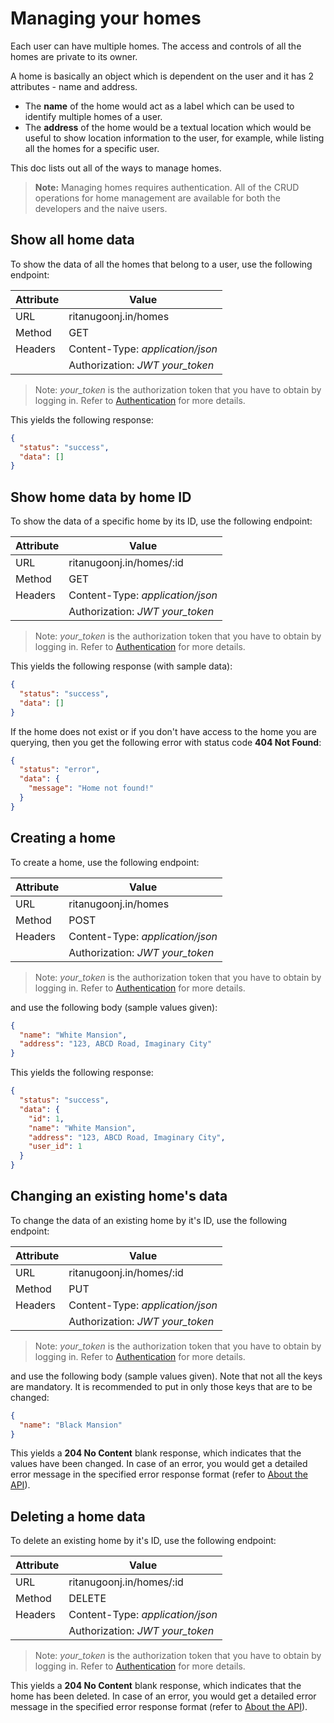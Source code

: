 # Managing your homes

Each user can have multiple homes. The access and controls of all the homes are private to its owner.

A home is basically an object which is dependent on the user and it has 2 attributes - name and address.
* The **name** of the home would act as a label which can be used to identify multiple homes of a user.
* The **address** of the home would be a textual location which would be useful to show location information to the user, for example, while listing all the homes for a specific user.

This doc lists out all of the ways to manage homes.

> **Note:** Managing homes requires authentication. All of the CRUD operations for home management are available for both the developers and the naive users.

## Show all home data

To show the data of all the homes that belong to a user, use the following endpoint:

| Attribute | Value |
|---|---|
| URL | ritanugoonj.in/homes |
| Method | GET |
| Headers | Content-Type: *application/json* |
| | Authorization: *JWT your_token* |

> Note: *your_token* is the authorization token that you have to obtain by logging in. Refer to [Authentication](02_authentication.md) for more details.

This yields the following response:
```json
{
  "status": "success",
  "data": []
}
```

## Show home data by home ID

To show the data of a specific home by its ID, use the following endpoint:

| Attribute | Value |
|---|---|
| URL | ritanugoonj.in/homes/:id |
| Method | GET |
| Headers | Content-Type: *application/json* |
| | Authorization: *JWT your_token* |

> Note: *your_token* is the authorization token that you have to obtain by logging in. Refer to [Authentication](02_authentication.md) for more details.

This yields the following response (with sample data):

```json
{
  "status": "success",
  "data": []
}
```

If the home does not exist or if you don't have access to the home you are querying, then you get the following error with status code **404 Not Found**:
```json
{
  "status": "error",
  "data": {
    "message": "Home not found!"
  }
}
```

## Creating a home

To create a home, use the following endpoint:

| Attribute | Value |
|---|---|
| URL | ritanugoonj.in/homes |
| Method | POST |
| Headers | Content-Type: *application/json* |
| | Authorization: *JWT your_token* |

> Note: *your_token* is the authorization token that you have to obtain by logging in. Refer to [Authentication](02_authentication.md) for more details.

and use the following body (sample values given):

```json
{
  "name": "White Mansion",
  "address": "123, ABCD Road, Imaginary City"
}
```

This yields the following response:
```json
{
  "status": "success",
  "data": {
    "id": 1,
    "name": "White Mansion",
    "address": "123, ABCD Road, Imaginary City",
    "user_id": 1
  }
}
```

## Changing an existing home's data

To change the data of an existing home by it's ID, use the following endpoint:

| Attribute | Value |
|---|---|
| URL | ritanugoonj.in/homes/:id |
| Method | PUT |
| Headers | Content-Type: *application/json* |
| | Authorization: *JWT your_token* |

> Note: *your_token* is the authorization token that you have to obtain by logging in. Refer to [Authentication](02_authentication.md) for more details.

and use the following body (sample values given). Note that not all the keys are mandatory. It is recommended to put in only those keys that are to be changed:

```json
{
  "name": "Black Mansion"
}
```

This yields a **204 No Content** blank response, which indicates that the values have been changed. In case of an error, you would get a detailed error message in the specified error response format (refer to [About the API](01_about_the_api.md)).

## Deleting a home data

To delete an existing home by it's ID, use the following endpoint:

| Attribute | Value |
|---|---|
| URL | ritanugoonj.in/homes/:id |
| Method | DELETE |
| Headers | Content-Type: *application/json* |
| | Authorization: *JWT your_token* |

> Note: *your_token* is the authorization token that you have to obtain by logging in. Refer to [Authentication](02_authentication.md) for more details.

This yields a **204 No Content** blank response, which indicates that the home has been deleted. In case of an error, you would get a detailed error message in the specified error response format (refer to [About the API](01_about_the_api.md)).
